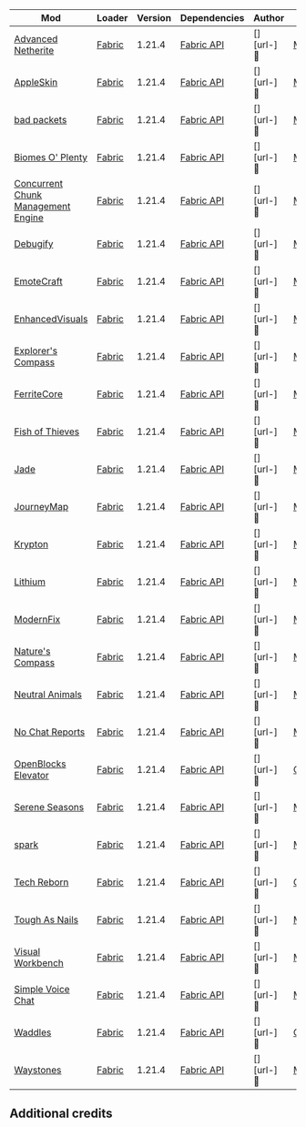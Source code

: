 | Mod | Loader | Version | Dependencies | Author | CDN |
|-----|--------|---------|--------------|--------|-----|
| [Advanced Netherite][url-advanced-netherite] | [Fabric][url-fabric] | 1.21.4 | [Fabric API][url-fabric-api] | [][url-] 👑 | [Modrinth][url-modrinth] |
| [AppleSkin][url-appleskin] | [Fabric][url-fabric] | 1.21.4 | [Fabric API][url-fabric-api] | [][url-] 👑 | [Modrinth][url-modrinth] |
| [bad packets][url-bad-packets] | [Fabric][url-fabric] | 1.21.4 | [Fabric API][url-fabric-api] | [][url-] 👑 | [Modrinth][url-modrinth] |
| [Biomes O' Plenty][url-biomes-o-plenty] | [Fabric][url-fabric] | 1.21.4 | [Fabric API][url-fabric-api] | [][url-] 👑 | [Modrinth][url-modrinth] |
| [Concurrent Chunk Management Engine][url-concurrent-chunk-management-engine] | [Fabric][url-fabric] | 1.21.4 | [Fabric API][url-fabric-api] | [][url-] 👑 | [Modrinth][url-modrinth] |
| [Debugify][url-debugify] | [Fabric][url-fabric] | 1.21.4 | [Fabric API][url-fabric-api] | [][url-] 👑 | [Modrinth][url-modrinth] |
| [EmoteCraft][url-emotecraft] | [Fabric][url-fabric] | 1.21.4 | [Fabric API][url-fabric-api] | [][url-] 👑 | [Modrinth][url-modrinth] |
| [EnhancedVisuals][url-enhancedvisuals] | [Fabric][url-fabric] | 1.21.4 | [Fabric API][url-fabric-api] | [][url-] 👑 | [Modrinth][url-modrinth] |
| [Explorer's Compass][url-explorers-compass] | [Fabric][url-fabric] | 1.21.4 | [Fabric API][url-fabric-api] | [][url-] 👑 | [Modrinth][url-modrinth] |
| [FerriteCore][url-ferritecore] | [Fabric][url-fabric] | 1.21.4 | [Fabric API][url-fabric-api] | [][url-] 👑 | [Modrinth][url-modrinth] |
| [Fish of Thieves][url-fish-of-thieves] | [Fabric][url-fabric] | 1.21.4 | [Fabric API][url-fabric-api] | [][url-] 👑 | [Modrinth][url-modrinth] |
| [Jade][url-jade] | [Fabric][url-fabric] | 1.21.4 | [Fabric API][url-fabric-api] | [][url-] 👑 | [Modrinth][url-modrinth] |
| [JourneyMap][url-journeymap] | [Fabric][url-fabric] | 1.21.4 | [Fabric API][url-fabric-api] | [][url-] 👑 | [Modrinth][url-modrinth] |
| [Krypton][url-krypton] | [Fabric][url-fabric] | 1.21.4 | [Fabric API][url-fabric-api] | [][url-] 👑 | [Modrinth][url-modrinth] |
| [Lithium][url-lithium] | [Fabric][url-fabric] | 1.21.4 | [Fabric API][url-fabric-api] | [][url-] 👑 | [Modrinth][url-modrinth] |
| [ModernFix][url-modernfix] | [Fabric][url-fabric] | 1.21.4 | [Fabric API][url-fabric-api] | [][url-] 👑 | [Modrinth][url-modrinth] |
| [Nature's Compass][url-natures-compass] | [Fabric][url-fabric] | 1.21.4 | [Fabric API][url-fabric-api] | [][url-] 👑 | [Modrinth][url-modrinth] |
| [Neutral Animals][url-neutral-animals] | [Fabric][url-fabric] | 1.21.4 | [Fabric API][url-fabric-api] | [][url-] 👑 | [Modrinth][url-modrinth] |
| [No Chat Reports][url-no-chat-reports] | [Fabric][url-fabric] | 1.21.4 | [Fabric API][url-fabric-api] | [][url-] 👑 | [Modrinth][url-modrinth] |
| [OpenBlocks Elevator][url-openblocks-elevator] | [Fabric][url-fabric] | 1.21.4 | [Fabric API][url-fabric-api] | [][url-] 👑 | [CurseForge][url-curseforge] |
| [Serene Seasons][url-serene-seasons] | [Fabric][url-fabric] | 1.21.4 | [Fabric API][url-fabric-api] | [][url-] 👑 | [Modrinth][url-modrinth] |
| [spark][url-spark] | [Fabric][url-fabric] | 1.21.4 | [Fabric API][url-fabric-api]| [][url-] 👑 | [Modrinth][url-modrinth] |
| [Tech Reborn][url-tech-reborn] | [Fabric][url-fabric] | 1.21.4 | [Fabric API][url-fabric-api] | [][url-] 👑 | [CurseForge][url-curseforge] |
| [Tough As Nails][url-tough-as-nails] | [Fabric][url-fabric] | 1.21.4 | [Fabric API][url-fabric-api] | [][url-] 👑 | [Modrinth][url-modrinth] |
| [Visual Workbench][url-visual-workbench] | [Fabric][url-fabric] | 1.21.4 | [Fabric API][url-fabric-api] | [][url-] 👑 | [Modrinth][url-modrinth] |
| [Simple Voice Chat][url-simple-voice-chat] | [Fabric][url-fabric] | 1.21.4 | [Fabric API][url-fabric-api] | [][url-] 👑 | [Modrinth][url-modrinth] |
| [Waddles][url-waddles] | [Fabric][url-fabric] | 1.21.4 | [Fabric API][url-fabric-api] | [][url-] 👑 | [CurseForge][url-curseforge] |
| [Waystones][url-waystones] | [Fabric][url-fabric] | 1.21.4 | [Fabric API][url-fabric-api] | [][url-] 👑 | [Modrinth][url-modrinth] |

## Additional credits

<!-- loaders -->
[url-fabric]: <https://maven.fabricmc.net/net/fabricmc/fabric-installer/1.0.1/fabric-installer-1.0.1.jar>
[url-curseforge]: <https://www.curseforge.com/>
[url-curseforge-app]: <https://download.overwolf.com/install/Download>
[url-modrinth]: <https://modrinth.com/>
[url-modrinth-app]: <https://launcher-files.modrinth.com/versions/0.9.3/windows/Modrinth%20App_0.9.3_x64-setup.exe>
<!-- authors -->
<!-- mods -->
[url-advanced-netherite]: <https://cdn.modrinth.com/data/CFX9ftUJ/versions/o2Yh8wg9/advancednetherite-fabric-2.2.2-1.21.4.jar>
[url-appleskin]: <https://cdn.modrinth.com/data/EsAfCjCV/versions/cHQjeYVS/appleskin-fabric-mc1.21.3-3.0.6.jar>
[url-bad-packets]: <https://cdn.modrinth.com/data/ftdbN0KK/versions/hjhT2sMz/badpackets-fabric-0.8.2.jar>
[url-biomes-o-plenty]: <https://cdn.modrinth.com/data/HXF82T3G/versions/fnWSrWtY/BiomesOPlenty-fabric-1.21.4-21.4.0.22.jar>
[url-concurrent-chunk-management-engine]: <https://cdn.modrinth.com/data/VSNURh3q/versions/yGX4O0YU/c2me-fabric-mc1.21.4-0.3.1.1.0.jar>
[url-debugify]: <https://cdn.modrinth.com/data/QwxR6Gcd/versions/yjpSgPEw/Debugify-1.21.4%2B1.1.jar>
[url-emotecraft]: <https://cdn.modrinth.com/data/pZ2wrerK/versions/5XsQ3Xbt/emotecraft-fabric-for-MC1.21.4-2.5.5.jar>
[url-enhancedvisuals]: <https://cdn.modrinth.com/data/KjL0jE2w/versions/2HAAAG2J/EnhancedVisuals_FABRIC_v1.8.17_mc1.21.4.jar>
[url-explorers-compass]: <https://cdn.modrinth.com/data/RV1qfVQ8/versions/QddHC5Vo/ExplorersCompass-1.21.4-2.2.6-fabric.jar>
[url-fabric-api]: <https://cdn.modrinth.com/data/P7dR8mSH/versions/bQZpGIz0/fabric-api-0.119.2%2B1.21.4.jar>
[url-ferritecore]: <https://cdn.modrinth.com/data/uXXizFIs/versions/IPM0JlHd/ferritecore-7.1.1-fabric.jar>
[url-fish-of-thieves]: <https://cdn.modrinth.com/data/BzOTnuqM/versions/L7kKDJaE/fish_of_thieves-mc1.21.4-v4.0.3-fabric.jar>
[url-jade]: <https://cdn.modrinth.com/data/nvQzSEkH/versions/sSHUBFoq/Jade-1.21.4-Fabric-17.2.2.jar>
[url-journeymap]: <https://cdn.modrinth.com/data/lfHFW1mp/versions/j6l01HRl/journeymap-fabric-1.21.4-6.0.0-beta.41.jar>
[url-krypton]: <https://cdn.modrinth.com/data/fQEb0iXm/versions/Acz3ttTp/krypton-0.2.8.jar>
[url-lithium]: <https://cdn.modrinth.com/data/gvQqBUqZ/versions/969795RH/lithium-fabric-0.15.1%2Bmc1.21.4.jar>
[url-modernfix]: <https://cdn.modrinth.com/data/nmDcB62a/versions/ZGxQddYr/modernfix-fabric-5.20.3%2Bmc1.21.4.jar>
[url-natures-compass]: <https://cdn.modrinth.com/data/fPetb5Kh/versions/fF380mCq/NaturesCompass-1.21.4-2.2.8-fabric.jar>
[url-neutral-animals]: <https://cdn.modrinth.com/data/w1AXlLHd/versions/Uzy8fWaG/neutral-animals-1.2.10.jar>
[url-no-chat-reports]: <https://cdn.modrinth.com/data/qQyHxfxd/versions/9xt05630/NoChatReports-FABRIC-1.21.4-v2.11.0.jar>
[url-openblocks-elevator]: <https://www.curseforge.com/minecraft/mc-mods/openblocks-elevator/files/5990832>
[url-serene-seasons]: <https://cdn.modrinth.com/data/e0bNACJD/versions/qanVNGyt/SereneSeasons-fabric-1.21.4-10.4.0.6.jar>
[url-spark]: <https://cdn.modrinth.com/data/l6YH9Als/versions/X2sypdTL/spark-1.10.121-fabric.jar>
[url-tech-reborn]: <https://www.curseforge.com/minecraft/mc-mods/techreborn/download/6136162>
[url-tough-as-nails]: <https://cdn.modrinth.com/data/ge1sOdFH/versions/Ut7LTr3M/ToughAsNails-fabric-1.21.4-10.4.0.3.jar>
[url-visual-workbench]: <https://cdn.modrinth.com/data/kfqD1JRw/versions/eEmPD3gO/VisualWorkbench-v21.4.1-1.21.4-Fabric.jar>
[url-simple-voice-chat]: <https://cdn.modrinth.com/data/9eGKb6K1/versions/pl9FpaYJ/voicechat-fabric-1.21.4-2.5.26.jar>
[url-waddles]: <https://www.curseforge.com/minecraft/mc-mods/waddles/files/6134999>
[url-waystones]: <https://cdn.modrinth.com/data/LOpKHB2A/versions/NaUj93u7/waystones-fabric-1.21.4-21.4.10.jar>
